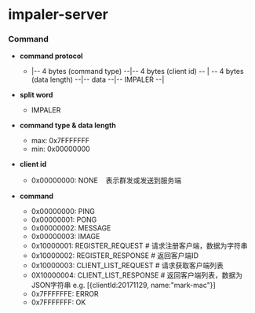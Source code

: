 # impaler-server


### Command
  
  - __command protocol__
    
    - |-- 4 bytes (command type) --|-- 4 bytes (client id) -- | -- 4 bytes (data length) --|-- data --|-- IMPALER --|
  
  - __split word__
  
    - IMPALER
  
  - __command type & data length__
  
    - max: 0x7FFFFFFF
    - min: 0x00000000
  
  - __client id__
  
    - 0x00000000: NONE    表示群发或发送到服务端
  
  - __command__
    - 0x00000000: PING
    - 0x00000001: PONG
    - 0x00000002: MESSAGE
    - 0x00000003: IMAGE
    - 0x10000001: REGISTER_REQUEST # 请求注册客户端，数据为字符串
    - 0x10000002: REGISTER_RESPONSE # 返回客户端ID
    - 0x10000003: CLIENT_LIST_REQUEST # 请求获取客户端列表
    - 0X10000004: CLIENT_LIST_RESPONSE # 返回客户端列表，数据为JSON字符串 e.g. [{clientId:20171129, name:"mark-mac"}]
    - 0x7FFFFFFE: ERROR
    - 0x7FFFFFFF: OK
